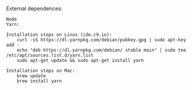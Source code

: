 External dependences:
    
    Node
    Yarn:

    Installation steps on Linux (ide.c9.io):
        curl -sS https://dl.yarnpkg.com/debian/pubkey.gpg | sudo apt-key add -
        echo "deb https://dl.yarnpkg.com/debian/ stable main" | sudo tee /etc/apt/sources.list.d/yarn.list
        sudo apt-get update && sudo apt-get install yarn

    Installation steps on Mac:
        brew update
        brew install yarn